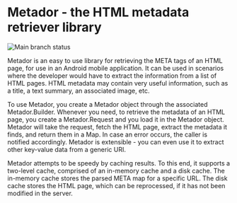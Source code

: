 # Metador - the HTML metadata retriever library
![Main branch status](https://github.com/gmetal/metador/actions/workflows/main-build.yml/badge.svg?branch=main)

Metador is an easy to use library for retrieving the META tags of an HTML page, for use in an Android
mobile application. It can be used in scenarios where the developer would have to extract the
information from a list of HTML pages. HTML metadata may contain very useful information, such as
a title, a text summary, an associated image, etc.

To use Metador, you create a Metador object through the associated Metador.Builder. Whenever you need,
to retrieve the metadata of an HTML page, you create a Metador.Request and you load it in the Metador
object. Metador will take the request, fetch the HTML page, extract the metadata it finds, and return
them in a Map. In case an error occurs, the caller is notified accordingly. Metador is extensible -
you can even use it to extract other key-value data from a generic URI.

Metador attempts to be speedy by caching results. To this end, it supports a two-level cache,
comprised of an in-memory cache and a disk cache. The in-memory cache stores the parsed META map
for a specific URL. The disk cache stores the HTML page, which can be reprocessed, if it has not
been modified in the server.


